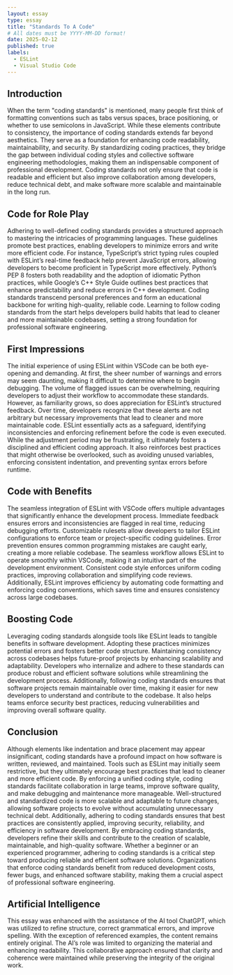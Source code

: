 ```yaml
---
layout: essay
type: essay
title: "Standards To A Code"
# All dates must be YYYY-MM-DD format!
date: 2025-02-12
published: true
labels:
  - ESLint
  - Visual Studio Code
---
```


## Introduction
When the term "coding standards" is mentioned, many people first think of formatting conventions such as tabs versus spaces, brace positioning, or whether to use semicolons in JavaScript. While these elements contribute to consistency, the importance of coding standards extends far beyond aesthetics. They serve as a foundation for enhancing code readability, maintainability, and security. By standardizing coding practices, they bridge the gap between individual coding styles and collective software engineering methodologies, making them an indispensable component of professional development. Coding standards not only ensure that code is readable and efficient but also improve collaboration among developers, reduce technical debt, and make software more scalable and maintainable in the long run.

## Code for Role Play
Adhering to well-defined coding standards provides a structured approach to mastering the intricacies of programming languages. These guidelines promote best practices, enabling developers to minimize errors and write more efficient code. For instance, TypeScript’s strict typing rules coupled with ESLint’s real-time feedback help prevent JavaScript errors, allowing developers to become proficient in TypeScript more effectively. Python’s PEP 8 fosters both readability and the adoption of idiomatic Python practices, while Google’s C++ Style Guide outlines best practices that enhance predictability and reduce errors in C++ development. Coding standards transcend personal preferences and form an educational backbone for writing high-quality, reliable code. Learning to follow coding standards from the start helps developers build habits that lead to cleaner and more maintainable codebases, setting a strong foundation for professional software engineering.

## First Impressions
The initial experience of using ESLint within VSCode can be both eye-opening and demanding. At first, the sheer number of warnings and errors may seem daunting, making it difficult to determine where to begin debugging. The volume of flagged issues can be overwhelming, requiring developers to adjust their workflow to accommodate these standards. However, as familiarity grows, so does appreciation for ESLint’s structured feedback. Over time, developers recognize that these alerts are not arbitrary but necessary improvements that lead to cleaner and more maintainable code. ESLint essentially acts as a safeguard, identifying inconsistencies and enforcing refinement before the code is even executed. While the adjustment period may be frustrating, it ultimately fosters a disciplined and efficient coding approach. It also reinforces best practices that might otherwise be overlooked, such as avoiding unused variables, enforcing consistent indentation, and preventing syntax errors before runtime.

## Code with Benefits
The seamless integration of ESLint with VSCode offers multiple advantages that significantly enhance the development process. Immediate feedback ensures errors and inconsistencies are flagged in real time, reducing debugging efforts. Customizable rulesets allow developers to tailor ESLint configurations to enforce team or project-specific coding guidelines. Error prevention ensures common programming mistakes are caught early, creating a more reliable codebase. The seamless workflow allows ESLint to operate smoothly within VSCode, making it an intuitive part of the development environment. Consistent code style enforces uniform coding practices, improving collaboration and simplifying code reviews. Additionally, ESLint improves efficiency by automating code formatting and enforcing coding conventions, which saves time and ensures consistency across large codebases.

## Boosting Code
Leveraging coding standards alongside tools like ESLint leads to tangible benefits in software development. Adopting these practices minimizes potential errors and fosters better code structure. Maintaining consistency across codebases helps future-proof projects by enhancing scalability and adaptability. Developers who internalize and adhere to these standards can produce robust and efficient software solutions while streamlining the development process. Additionally, following coding standards ensures that software projects remain maintainable over time, making it easier for new developers to understand and contribute to the codebase. It also helps teams enforce security best practices, reducing vulnerabilities and improving overall software quality.

## Conclusion
Although elements like indentation and brace placement may appear insignificant, coding standards have a profound impact on how software is written, reviewed, and maintained. Tools such as ESLint may initially seem restrictive, but they ultimately encourage best practices that lead to cleaner and more efficient code. By enforcing a unified coding style, coding standards facilitate collaboration in large teams, improve software quality, and make debugging and maintenance more manageable. Well-structured and standardized code is more scalable and adaptable to future changes, allowing software projects to evolve without accumulating unnecessary technical debt. Additionally, adhering to coding standards ensures that best practices are consistently applied, improving security, reliability, and efficiency in software development. By embracing coding standards, developers refine their skills and contribute to the creation of scalable, maintainable, and high-quality software. Whether a beginner or an experienced programmer, adhering to coding standards is a critical step toward producing reliable and efficient software solutions. Organizations that enforce coding standards benefit from reduced development costs, fewer bugs, and enhanced software stability, making them a crucial aspect of professional software engineering.

## Artificial Intelligence
This essay was enhanced with the assistance of the AI tool ChatGPT, which was utilized to refine structure, correct grammatical errors, and improve spelling. With the exception of referenced examples, the content remains entirely original. The AI’s role was limited to organizing the material and enhancing readability. This collaborative approach ensured that clarity and coherence were maintained while preserving the integrity of the original work.
